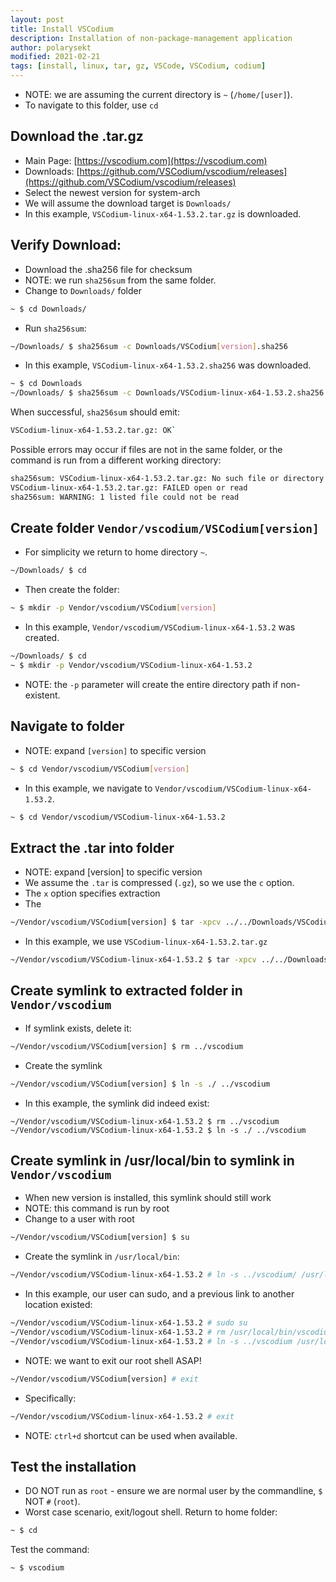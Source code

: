 ```yaml
---
layout: post
title: Install VSCodium
description: Installation of non-package-management application
author: polarysekt
modified: 2021-02-21
tags: [install, linux, tar, gz, VSCode, VSCodium, codium]
---
```


* NOTE: we are assuming the current directory is `~` (`/home/[user]`).
* To navigate to this folder, use `cd`

## Download the .tar.gz
* Main Page: [https://vscodium.com](https://vscodium.com)
* Downloads: [https://github.com/VSCodium/vscodium/releases](https://github.com/VSCodium/vscodium/releases)
* Select the newest version for system-arch
* We will assume the download target is `Downloads/`
* In this example, `VSCodium-linux-x64-1.53.2.tar.gz` is downloaded.

## Verify Download:
* Download the .sha256 file for checksum
* NOTE: we run `sha256sum` from the same folder.
* Change to `Downloads/` folder
``` bash
~ $ cd Downloads/
```
* Run `sha256sum`:
``` bash
~/Downloads/ $ sha256sum -c Downloads/VSCodium[version].sha256
```
* In this example, `VSCodium-linux-x64-1.53.2.sha256` was downloaded.
``` bash
~ $ cd Downloads
~/Downloads/ $ sha256sum -c Downloads/VSCodium-linux-x64-1.53.2.sha256
```

When successful, `sha256sum` should emit: 
``` bash
VSCodium-linux-x64-1.53.2.tar.gz: OK`
```

Possible errors may occur if files are not in the same folder, or the command is run from a different working directory:
``` bash
sha256sum: VSCodium-linux-x64-1.53.2.tar.gz: No such file or directory
VSCodium-linux-x64-1.53.2.tar.gz: FAILED open or read
sha256sum: WARNING: 1 listed file could not be read
```

## Create folder `Vendor/vscodium/VSCodium[version]`
* For simplicity we return to home directory `~`.
``` bash
~/Downloads/ $ cd
```
* Then create the folder:
``` bash
~ $ mkdir -p Vendor/vscodium/VSCodium[version]
```
* In this example, `Vendor/vscodium/VSCodium-linux-x64-1.53.2` was created.
``` bash
~/Downloads/ $ cd
~ $ mkdir -p Vendor/vscodium/VSCodium-linux-x64-1.53.2
```
* NOTE: the `-p` parameter will create the entire directory path if non-existent.

## Navigate to folder
* NOTE: expand `[version]` to specific version
``` bash
~ $ cd Vendor/vscodium/VSCodium[version]
```
* In this example, we navigate to `Vendor/vscodium/VSCodium-linux-x64-1.53.2`.
``` bash
~ $ cd Vendor/vscodium/VSCodium-linux-x64-1.53.2
```

## Extract the .tar into folder
* NOTE: expand [version] to specific version
* We assume the `.tar` is compressed (`.gz`), so we use the `c` option.
* The `x` option specifies extraction
* The 
``` bash
~/Vendor/vscodium/VSCodium[version] $ tar -xpcv ../../Downloads/VSCodium[version].tar.gz
```
* In this example, we use `VSCodium-linux-x64-1.53.2.tar.gz`
``` bash
~/Vendor/vscodium/VSCodium-linux-x64-1.53.2 $ tar -xpcv ../../Downloads/VSCodium-linux-x64-1.53.2.tar.gz
```

## Create symlink to extracted folder in `Vendor/vscodium`
* If symlink exists, delete it:
``` bash
~/Vendor/vscodium/VSCodium[version] $ rm ../vscodium
```
* Create the symlink
``` bash
~/Vendor/vscodium/VSCodium[version] $ ln -s ./ ../vscodium
```
* In this example, the symlink did indeed exist:
```
~/Vendor/vscodium/VSCodium-linux-x64-1.53.2 $ rm ../vscodium
~/Vendor/vscodium/VSCodium-linux-x64-1.53.2 $ ln -s ./ ../vscodium
```

## Create symlink in /usr/local/bin to symlink in `Vendor/vscodium`
* When new version is installed, this symlink should still work
* NOTE: this command is run by root
* Change to a user with root
``` bash
~/Vendor/vscodium/VSCodium[version] $ su
```
* Create the symlink in `/usr/local/bin`:
``` bash
~/Vendor/vscodium/VSCodium-linux-x64-1.53.2 # ln -s ../vscodium/ /usr/local/bin/vscodium
```
* In this example, our user can sudo, and a previous link to another location existed:
``` bash
~/Vendor/vscodium/VSCodium-linux-x64-1.53.2 # sudo su
~/Vendor/vscodium/VSCodium-linux-x64-1.53.2 # rm /usr/local/bin/vscodium
~/Vendor/vscodium/VSCodium-linux-x64-1.53.2 # ln -s ../vscodium /usr/local/bin/vscodium
```
* NOTE: we want to exit our root shell ASAP!
``` bash
~/Vendor/vscodium/VSCodium[version] # exit
```
* Specifically:
``` bash
~/Vendor/vscodium/VSCodium-linux-x64-1.53.2 # exit
```
* NOTE: `ctrl+d` shortcut can be used when available.

## Test the installation
* DO NOT run as `root` - ensure we are normal user by the commandline, `$` NOT `#` (`root`).
* Worst case scenario, exit/logout shell.
Return to home folder:
``` bash
~ $ cd
```
Test the command:
``` bash
~ $ vscodium
```